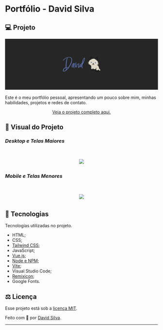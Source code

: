 # Portfólio - David Silva

## :computer: **Projeto**
<img src=".github/banner.png">

Este é o meu portfólio pessoal, apresentando um pouco sobre mim, minhas habilidades, projetos e redes de contato.

<p align="center">
   <a href="https://portfolio-ds-one.vercel.app">Veja o projeto completo aqui.</a>
</p>

## :art: **Visual do Projeto**
### *Desktop e Telas Maiores*
<h1 align="center">
    <img src=".github/desktop_screenshot.gif" style="width: 70%">
</h1>

### *Mobile e Telas Menores*
<h1 align="center">
    <img src=".github/mobile_screenshot.gif" style="width: 40%">
</h1>

## :wrench: **Tecnologias**
Tecnologias utilizadas no projeto.
* HTML;
* CSS;
* [Tailwind CSS](https://tailwindcss.com);
* JavaScript;
* [Vue.js](https://vuejs.org);
* [Node e NPM](https://nodejs.org/);
* [Vite](https://vitejs.dev/);
* Visual Studio Code;
* [Remixicon](https://remixicon.com);
* Google Fonts.

## :balance_scale: **Licença**

Esse projeto está sob a [licença MIT](https://github.com/davsilvam/portfolio-ds/blob/main/LICENSE.md).

Feito com :purple_heart: por [David Silva](https://www.linkedin.com/in/davsilvam/).

---
